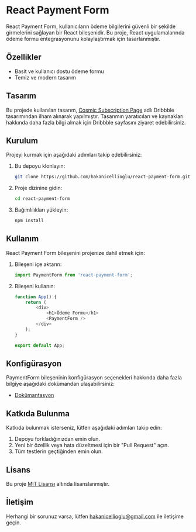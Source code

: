 # React Payment Form

React Payment Form, kullanıcıların ödeme bilgilerini güvenli bir şekilde girmelerini sağlayan bir React bileşenidir. Bu proje, React uygulamalarında ödeme formu entegrasyonunu kolaylaştırmak için tasarlanmıştır.

## Özellikler

- Basit ve kullanıcı dostu ödeme formu
- Temiz ve modern tasarım

## Tasarım

Bu projede kullanılan tasarım, [Cosmic Subscription Page](https://dribbble.com/shots/24455963-Cosmic-Subscription-Page) adlı Dribbble tasarımından ilham alınarak yapılmıştır. Tasarımın yaratıcıları ve kaynakları hakkında daha fazla bilgi almak için Dribbble sayfasını ziyaret edebilirsiniz.

## Kurulum

Projeyi kurmak için aşağıdaki adımları takip edebilirsiniz:

1. Bu depoyu klonlayın:

    ```bash
    git clone https://github.com/hakanicellioglu/react-payment-form.git
    ```

2. Proje dizinine gidin:

    ```bash
    cd react-payment-form
    ```

3. Bağımlılıkları yükleyin:

    ```bash
    npm install
    ```

## Kullanım

React Payment Form bileşenini projenize dahil etmek için:

1. Bileşeni içe aktarın:

    ```javascript
    import PaymentForm from 'react-payment-form';
    ```

2. Bileşeni kullanın:

    ```javascript
    function App() {
        return (
            <div>
                <h1>Ödeme Formu</h1>
                <PaymentForm />
            </div>
        );
    }

    export default App;
    ```

## Konfigürasyon

PaymentForm bileşeninin konfigürasyon seçenekleri hakkında daha fazla bilgiye aşağıdaki dokümandan ulaşabilirsiniz:

- [Dokümantasyon](https://github.com/hakanicellioglu/react-payment-form/wiki)

## Katkıda Bulunma

Katkıda bulunmak isterseniz, lütfen aşağıdaki adımları takip edin:

1. Depoyu forkladığınızdan emin olun.
2. Yeni bir özellik veya hata düzeltmesi için bir "Pull Request" açın.
3. Tüm testlerin geçtiğinden emin olun.

## Lisans

Bu proje [MIT Lisansı](https://opensource.org/licenses/MIT) altında lisanslanmıştır.

## İletişim

Herhangi bir sorunuz varsa, lütfen [hakanicellioglu@gmail.com](mailto:hakanicellioglu@gmail.com) ile iletişime geçin.
